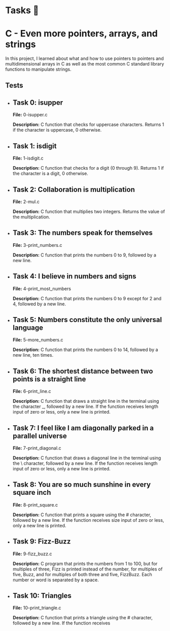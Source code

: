 <h1>Tasks 📃</h1>
   <h1>C - Even more pointers, arrays, and strings</h1>
    <p>In this project, I learned about what and how to use pointers to pointers and multidimensional arrays in C as well as the most common C standard library functions to manipulate strings.</p>
    <h2>Tests</h2>
    <ul>
        <li>
            <h2>Task 0: isupper</h2>
            <p><strong>File:</strong> 0-isupper.c</p>
            <p><strong>Description:</strong> C function that checks for uppercase characters. Returns 1 if the character is uppercase, 0 otherwise.</p>
        </li>
        <li>
            <h2>Task 1: isdigit</h2>
            <p><strong>File:</strong> 1-isdigit.c</p>
            <p><strong>Description:</strong> C function that checks for a digit (0 through 9). Returns 1 if the character is a digit, 0 otherwise.</p>
        </li>
        <li>
            <h2>Task 2: Collaboration is multiplication</h2>
            <p><strong>File:</strong> 2-mul.c</p>
            <p><strong>Description:</strong> C function that multiplies two integers. Returns the value of the multiplication.</p>
        </li>
        <li>
            <h2>Task 3: The numbers speak for themselves</h2>
            <p><strong>File:</strong> 3-print_numbers.c</p>
            <p><strong>Description:</strong> C function that prints the numbers 0 to 9, followed by a new line.</p>
        </li>
        <li>
            <h2>Task 4: I believe in numbers and signs</h2>
            <p><strong>File:</strong> 4-print_most_numbers</p>
            <p><strong>Description:</strong> C function that prints the numbers 0 to 9 except for 2 and 4, followed by a new line.</p>
        </li>
        <li>
            <h2>Task 5: Numbers constitute the only universal language</h2>
            <p><strong>File:</strong> 5-more_numbers.c</p>
            <p><strong>Description:</strong> C function that prints the numbers 0 to 14, followed by a new line, ten times.</p>
        </li>
        <li>
            <h2>Task 6: The shortest distance between two points is a straight line</h2>
            <p><strong>File:</strong> 6-print_line.c</p>
            <p><strong>Description:</strong> C function that draws a straight line in the terminal using the character _, followed by a new line. If the function receives length input of zero or less, only a new line is printed.</p>
        </li>
        <li>
            <h2>Task 7: I feel like I am diagonally parked in a parallel universe</h2>
            <p><strong>File:</strong> 7-print_diagonal.c</p>
            <p><strong>Description:</strong> C function that draws a diagonal line in the terminal using the \ character, followed by a new line. If the function receives length input of zero or less, only a new line is printed.</p>
        </li>
        <li>
            <h2>Task 8: You are so much sunshine in every square inch</h2>
            <p><strong>File:</strong> 8-print_square.c</p>
            <p><strong>Description:</strong> C function that prints a square using the # character, followed by a new line. If the function receives size input of zero or less, only a new line is printed.</p>
        </li>
        <li>
            <h2>Task 9: Fizz-Buzz</h2>
            <p><strong>File:</strong> 9-fizz_buzz.c</p>
            <p><strong>Description:</strong> C program that prints the numbers from 1 to 100, but for multiples of three, Fizz is printed instead of the number, for multiples of five, Buzz, and for multiples of both three and five, FizzBuzz. Each number or word is separated by a space.</p>
        </li>
        <li>
            <h2>Task 10: Triangles</h2>
            <p><strong>File:</strong> 10-print_triangle.c</p>
            <p><strong>Description:</strong> C function that prints a triangle using the # character, followed by a new line. If the function receives

